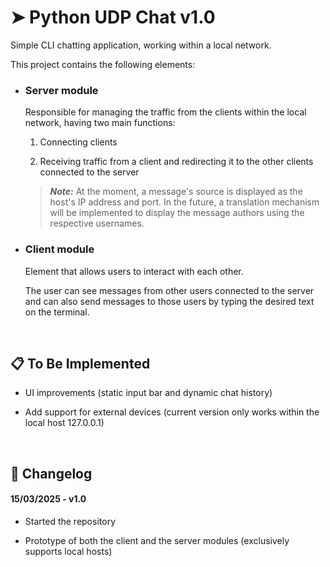# ➤ Python UDP Chat v1.0

Simple CLI chatting application, working within a local network.

This project contains the following elements:

- ### Server module

  Responsible for managing the traffic from the clients within the local network, having two main functions:

  1) Connecting clients

  2) Receiving traffic from a client and redirecting it to the other clients connected to the server

  > ***Note:*** At the moment, a message's source is displayed as the host's IP address and port. In the future, a translation mechanism will be implemented to display the message authors using the respective usernames.

- ### Client module

  Element that allows users to interact with each other.
  
  The user can see messages from other users connected to the server and can also send messages to those users by typing the desired text on the terminal.

<br>

## 📋 To Be Implemented

- UI improvements (static input bar and dynamic chat history)

- Add support for external devices (current version only works within the local host 127.0.0.1)

<br>

## 📝 Changelog

#### 15/03/2025 - v1.0

- Started the repository

- Prototype of both the client and the server modules (exclusively supports local hosts)